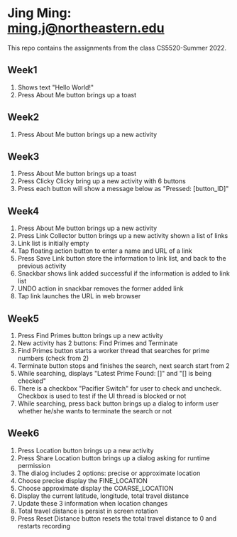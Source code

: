 # Jing Ming: ming.j@northeastern.edu
This repo contains the assignments from the class CS5520-Summer 2022.

## Week1
1. Shows text "Hello World!"
2. Press About Me button brings up a toast

## Week2
1. Press About Me button brings up a new activity

## Week3
1. Press About Me button brings up a toast
2. Press Clicky Clicky bring up a new activity with 6 buttons
3. Press each button will show a message below as "Pressed: [button_ID]"

## Week4
1. Press About Me button brings up a new activity
2. Press Link Collector button brings up a new activity shown a list of links
3. Link list is initially empty
4. Tap floating action button to enter a name and URL of a link
5. Press Save Link button store the information to link list, and back to the previous activity
6. Snackbar shows link added successful if the information is added to link list
7. UNDO action in snackbar removes the former added link
8. Tap link launches the URL in web browser

## Week5
1. Press Find Primes button brings up a new activity
2. New activity has 2 buttons: Find Primes and Terminate
3. Find Primes button starts a worker thread that searches for prime numbers (check from 2)
4. Terminate button stops and finishes the search, next search start from 2
5. While searching, displays "Latest Prime Found: []" and "[] is being checked"
6. There is a checkbox "Pacifier Switch" for user to check and uncheck. Checkbox is used to test if the UI thread is blocked or not
7. While searching, press back button brings up a dialog to inform user whether he/she wants to terminate the search or not

## Week6
1. Press Location button brings up a new activity
2. Press Share Location button brings up a dialog asking for runtime permission
3. The dialog includes 2 options: precise or approximate location
4. Choose precise display the FINE_LOCATION
5. Choose approximate display the COARSE_LOCATION
6. Display the current latitude, longitude, total travel distance
7. Update these 3 information when location changes
8. Total travel distance is persist in screen rotation 
9. Press Reset Distance button resets the total travel distance to 0 and restarts recording